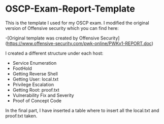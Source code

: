 # OSCP-Exam-Report-Template

This is the template I used for my OSCP exam.
I modified the original version of Offensive security which you can find here:

-[Original template was created by Offensive Security] (https://www.offensive-security.com/pwk-online/PWKv1-REPORT.doc)

I created a different structure under each host:
- Service Enumeration
- FootHold
- Getting Reverse Shell
- Getting User: local.txt
- Privilege Escalation
- Getting Root: proof.txt
- Vulnerability Fix and Severity
- Proof of Concept Code

In the final part, I have inserted a table where to insert all the local.txt and proof.txt taken.
